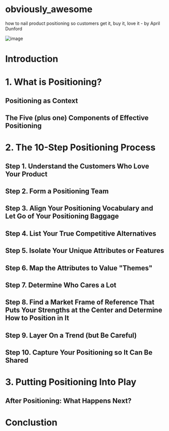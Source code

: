 # obviously_awesome
how to nail product positioning so customers get it, buy it, love it - by April Dunford

![image](https://user-images.githubusercontent.com/5564129/117304011-e94acc80-ae42-11eb-95c1-7c4e364d524e.png)

# Introduction
# 1. What is Positioning?
## Positioning as Context
## The Five (plus one) Components of Effective Positioning
# 2. The 10-Step Positioning Process
## Step 1. Understand the Customers Who Love Your Product
## Step 2. Form a Positioning Team
## Step 3. Align Your Positioning Vocabulary and Let Go of Your Positioning Baggage
## Step 4. List Your True Competitive Alternatives
## Step 5. Isolate Your Unique Attributes or Features
## Step 6. Map the Attributes to Value "Themes"
## Step 7. Determine Who Cares a Lot
## Step 8. Find a Market Frame of Reference That Puts Your Strengths at the Center and Determine How to Position in It
## Step 9. Layer On a Trend (but Be Careful)
## Step 10. Capture Your Positioning so It Can Be Shared
# 3. Putting Positioning Into Play
## After Positioning: What Happens Next?
# Conclustion

